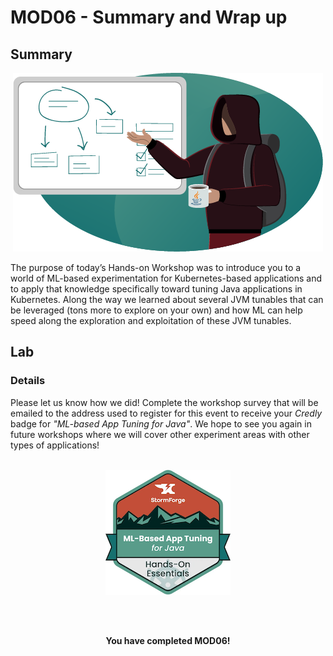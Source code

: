 # MOD06 - Summary and Wrap up

## Summary

<p align="center">
  <img width="496" height="286" src="/Java/Assets/Images/congratulations-java.png"/>
</p>

The purpose of today’s Hands-on Workshop was to introduce you to a world of ML-based experimentation for Kubernetes-based applications and to apply that knowledge specifically toward tuning Java applications in Kubernetes. Along the way we learned about several JVM tunables that can be leveraged (tons more to explore on your own) and how ML can help speed along the exploration and exploitation of these JVM tunables.
## Lab
### Details

Please let us know how we did! Complete the workshop survey that will be emailed to the address used to register for this event to receive your *Credly* badge for *"ML-based App Tuning for Java"*. We hope to see you again in future workshops where we will cover other experiment areas with other types of applications!
<br>
<br>

<p align="center">
  <img src="/Java/Assets/Images/stormforge-badge.png"/>
</p>
<br>
<br>

<p align="center">
  <b>You have completed MOD06!</b>
</p>
